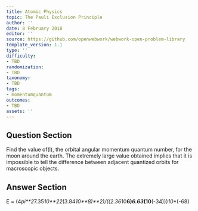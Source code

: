 ```yaml
---
title: Atomic Physics
topic: The Pauli Exclusion Principle
author: ''
date: 8 February 2018
editor: ''
source: https://github.com/openwebwork/webwork-open-problem-library
template_version: 1.1
type: ''
difficulty:
- TBD
randomization:
- TBD
taxonomy:
- TBD
tags:
- momentumquantum
outcomes:
- TBD
assets: ''
---
```


## Question Section 

Find the value of(l), the orbital angular momentum quantum number, for the moon around the earth. The extremely large value obtained implies that it is impossible to tell the difference between adjacent quantized orbits for macroscopic objects.



## Answer Section

E = (4*pi**2*7.35*10**22*(3.84*10**8)**2)/((2.36*10**6)*6.63*(10**(-34)))*10**(-68)